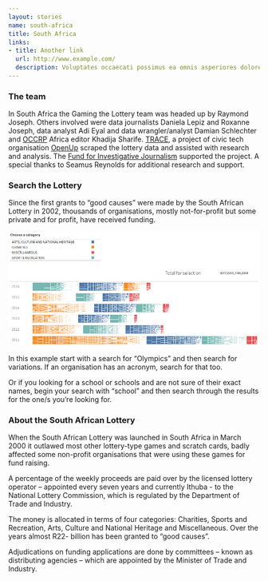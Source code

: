 ```yaml
---
layout: stories
name: south-africa
title: South Africa
links:
- title: Another link
  url: http://www.example.com/
  description: Voluptates occaecati possimus ea omnis asperiores dolores sunt. Occaecati iste laudantium quia est ipsa.
---
```


### The team

In South Africa the Gaming the Lottery team was headed up by Raymond Joseph. Others involved were data journalists Daniela Lepiz and Roxanne Joseph, data analyst Adi Eyal and data wrangler/analyst Damian Schlechter and [OCCRP](https://www.occrp.org/en) Africa editor Khadija Sharife. [TRACE](https://openup.org.za/trace), a project of civic tech organisation [OpenUp](https://openup.org.za/) scraped the lottery data and assisted with research and analysis. The [Fund for Investigative Journalism](http://fij.org/) supported the project. A special thanks to Seamus Reynolds for additional research and support.

### Search the Lottery

Since the first grants to “good causes” were made by the South African Lottery in 2002, thousands of organisations, mostly not-for-profit but some private and for profit, have received funding.

<a target="_blank" href="https://public.tableau.com/views/NLCFunding/Dashboard?:embed=y&:display_count=yes"><img src="/img/sa-tableau.png"></a>

In this example start with a search for “Olympics” and then search for variations. If an organisation has an acronym, search for that too.

Or if you looking for a school or schools and are not sure of their exact names, begin your search with “school” and then search through the results for the one/s you’re looking for.

### About the South African Lottery

When the South African Lottery was launched in South Africa in March 2000 it outlawed most other lottery-type games and scratch cards, badly affected some non-profit organisations that were using these games for fund raising.

A percentage of the weekly proceeds are paid over by the licensed lottery operator  – appointed every seven years and currently Ithuba - to the National Lottery Commission, which is regulated  by the Department of Trade and Industry.

The money is allocated in terms of four categories: Charities, Sports and Recreation, Arts, Culture and National Heritage and Miscellaneous. Over the years almost R22- billion has been granted to “good causes”.

Adjudications on funding applications are done by committees – known as distributing agencies – which are appointed by the Minister of Trade and Industry.